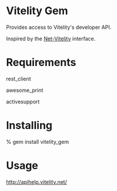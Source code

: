 # Vitelity Gem

Provides access to Vitelity's developer API.

Inspired by the [Net-Vitelity](http://search.cpan.org/~ivan/Net-Vitelity-0.03/lib/Net/Vitelity.pm) interface.
# Requirements
rest_client  

awesome_print  

activesupport

# Installing

% gem install vitelity_gem

# Usage

http://apihelp.vitelity.net/